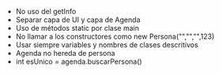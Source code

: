 - No uso del getInfo
- Separar capa de UI y capa de Agenda
- Uso de métodos static por clase main
- No llamar a los constructores como new Persona("","","",123)
- Usar siempre variables y nombres de clases descritivos
- Agenda no hereda de persona
- int esUnico = agenda.buscarPersona()
